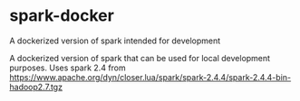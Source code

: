 # spark-docker
A dockerized version of spark intended for development

A dockerized version of spark that can be used for local development purposes. Uses spark 2.4 from https://www.apache.org/dyn/closer.lua/spark/spark-2.4.4/spark-2.4.4-bin-hadoop2.7.tgz
